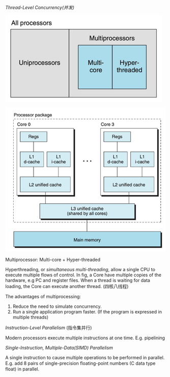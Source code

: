 *Thread-Level Concurrency(并发)*

![processor](https://raw.githubusercontent.com/lih627/MyPicGo/master/imgs/20211007103634.png)

![multi-core processors](https://raw.githubusercontent.com/lih627/MyPicGo/master/imgs/20211007103727.png)

Multiprocessor: Multi-core + Hyper-threaded

Hyperthreading, or *simultaneous multi-threading*, allow a single CPU to execute multiple flows of control. In fig, a Core have multiple copies of the hardware, e.g PC and register files. When a thread is waiting for data loading, the Core can execute another thread. (四核八线程)

The advantages of multiprocessing:

1. Reduce the need to simulate concurrency.
2. Run a single application program faster. (If the program is expressed in multiple threads)

*Instruction-Level Parallelism* (指令集并行)

Modern processors execute multiple instructions at one time. E.g. pipelining

*Single-Instruction, Multiple-Data(SIMD) Parallelism*

A single instruction to cause multiple operations to be performed in parallel. E.g. add 8 pairs of single-precision ﬂoating-point numbers (C data type float) in parallel.
